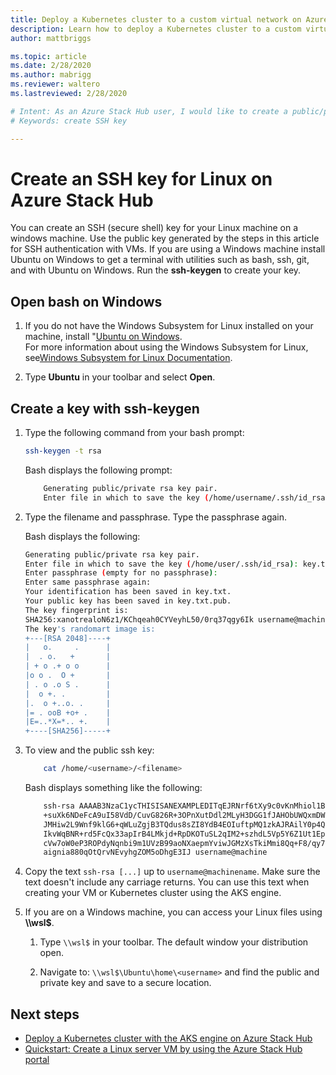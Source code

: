 ```yaml
---
title: Deploy a Kubernetes cluster to a custom virtual network on Azure Stack Hub  
description: Learn how to deploy a Kubernetes cluster to a custom virtual network on Azure Stack Hub.
author: mattbriggs

ms.topic: article
ms.date: 2/28/2020
ms.author: mabrigg
ms.reviewer: waltero
ms.lastreviewed: 2/28/2020

# Intent: As an Azure Stack Hub user, I would like to create a public/private ssh key pair to use when creating Linux VMs.
# Keywords: create SSH key

---
```


# Create an SSH key for Linux on Azure Stack Hub

You can create an SSH (secure shell) key for your Linux machine on a windows machine. Use the public key generated by the steps in this article for SSH authentication with VMs. If you are using a Windows machine install Ubuntu on Windows to get a terminal with utilities such as bash, ssh, git, and with Ubuntu on Windows. Run the **ssh-keygen** to create your key.

## Open bash on Windows

1. If you do not have the Windows Subsystem for Linux installed on your machine, install "[Ubuntu on Windows](https://www.microsoft.com/en-us/p/ubuntu/9nblggh4msv6?activetab=pivot:overviewtab).  
    For more information about using the Windows Subsystem for Linux, see[Windows Subsystem for Linux Documentation](https://docs.microsoft.com/windows/wsl/about).

2. Type **Ubuntu** in your toolbar and select **Open**.

## Create a key with ssh-keygen

1. Type the following command from your bash prompt:

    ```bash  
    ssh-keygen -t rsa
    ```

    Bash displays the following prompt:

    ```bash
        Generating public/private rsa key pair.
        Enter file in which to save the key (/home/username/.ssh/id_rsa):
    ```

2. Type the filename and passphrase. Type the passphrase again.

    Bash displays the following:

    ```bash
    Generating public/private rsa key pair.
    Enter file in which to save the key (/home/user/.ssh/id_rsa): key.txt
    Enter passphrase (empty for no passphrase):
    Enter same passphrase again:
    Your identification has been saved in key.txt.
    Your public key has been saved in key.txt.pub.
    The key fingerprint is:
    SHA256:xanotrealoN6z1/KChqeah0CYVeyhL50/0rq37qgy6Ik username@machine
    The key's randomart image is:
    +---[RSA 2048]----+
    |   o.     .      |
    |  . o.   +       |
    | + o .+ o o      |
    |o o .  O +       |
    | . o .o S .      |
    |  o +. .         |
    |.  o +..o. .     |
    |= . ooB +o+ .    |
    |E=..*X=*.. +.    |
    +----[SHA256]-----+
    ```

3. To view and the public ssh key:

    ```bash
        cat /home/<username>/<filename>
    ```

    Bash displays something like the following:

    ```bash
        ssh-rsa AAAAB3NzaC1ycTHISISANEXAMPLEDITqEJRNrf6tXy9c0vKnMhiol1BFzHFV3
        +suXk6NDeFcA9uI58VdD/CuvG826R+3OPnXutDdl2MLyH3DGG1fJAHObUWQxmDWluhSGb
        JMHiw2L9Wnf9klG6+qWLuZgjB3TQdus8sZI8YdB4EOIuftpMQ1zkAJRAilY0p4QxHhKbU
        IkvWqBNR+rd5FcQx33apIrB4LMkjd+RpDKOTuSL2qIM2+szhdL5Vp5Y6Z1Ut1EpOrkbg1
        cVw7oW0eP3ROPdyNqnbi9m1UVzB99aoNXaepmYviwJGMzXsTkiMmi8Qq+F8/qy7i4Jxl0
        aignia880qOtQrvNEvyhgZOM5oDhgE3IJ username@machine
    ```

4. Copy the text `ssh-rsa [...]` up to `username@machinename`. Make sure the text doesn't include any carriage returns. You can use this text when creating your VM or Kubernetes cluster using the AKS engine.

5. If you are on a Windows machine, you can access your Linux files using **\\\\wsl$**.

    1. Type `\\wsl$` in your toolbar. The default window your distribution open.

    2. Navigate to: `\\wsl$\Ubuntu\home\<username>` and find the public and private key and save to a secure location.

## Next steps

- [Deploy a Kubernetes cluster with the AKS engine on Azure Stack Hub](azure-stack-kubernetes-aks-engine-deploy-cluster.md)
- [Quickstart: Create a Linux server VM by using the Azure Stack Hub portal](azure-stack-quick-linux-portal.md)